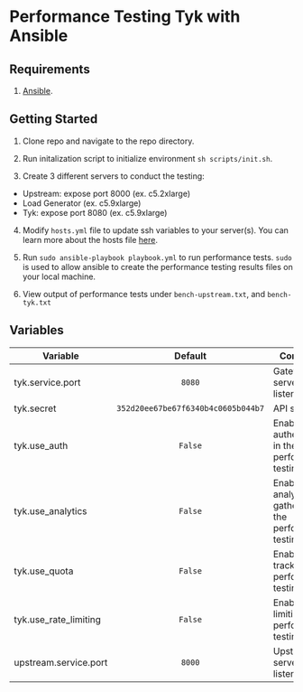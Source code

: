 # Performance Testing Tyk with Ansible

## Requirements
1. [Ansible](https://docs.ansible.com/ansible/latest/installation_guide/intro_installation.html).

## Getting Started
1. Clone repo and navigate to the repo directory.

2. Run initalization script to initialize environment `sh scripts/init.sh`.

3. Create 3 different servers to conduct the testing:
  - Upstream: expose port 8000 (ex. c5.2xlarge)
  - Load Generator (ex. c5.9xlarge)
  - Tyk: expose port 8080 (ex. c5.9xlarge)

4. Modify `hosts.yml` file to update ssh variables to your server(s). You can learn more about the hosts file [here](https://docs.ansible.com/ansible/latest/user_guide/intro_inventory.html).

5. Run `sudo ansible-playbook playbook.yml` to run performance tests. `sudo` is used to allow ansible to create the performance testing results files on your local machine.

6. View output of performance tests under `bench-upstream.txt`, and `bench-tyk.txt`

## Variables
| Variable | Default | Comments |
| --------- | :---------: | --------- |
| tyk.service.port | `8080` | Gateway server listening port |
| tyk.secret | `352d20ee67be67f6340b4c0605b044b7` | API secret |
| tyk.use_auth | `False` | Enable authentication in the performance testing |
| tyk.use_analytics | `False` | Enable analytics gathering in the performance testing |
| tyk.use_quota | `False` | Enable quota tracking in the performance testing |
| tyk.use_rate_limiting | `False` | Enable rate limiting in the performance testing |
| upstream.service.port | `8000` | Upstream server listening port |


